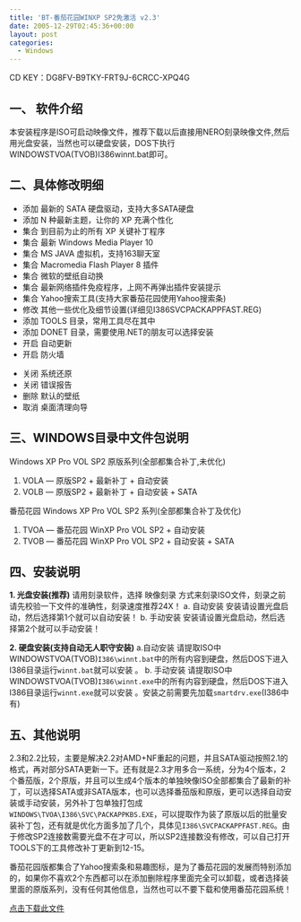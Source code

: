 ```yaml
---
title: 'BT-番茄花园WINXP SP2免激活 v2.3'
date: 2005-12-29T02:45:36+00:00
layout: post
categories:
  - Windows
---
```


CD KEY：DG8FV-B9TKY-FRT9J-6CRCC-XPQ4G

## 一、 软件介绍

本安装程序是ISO可启动映像文件，推荐下载以后直接用NERO刻录映像文件,然后用光盘安装，当然也可以硬盘安装，DOS下执行WINDOWSTVOA(TVOB)I386winnt.bat即可。

## 二、具体修改明细

* 添加 最新的 SATA 硬盘驱动，支持大多SATA硬盘
* 添加 N 种最新主题，让你的 XP 充满个性化
* 集合 到目前为止的所有 XP 关键补丁程序
* 集合 最新 Windows Media Player 10
* 集合 MS JAVA 虚拟机，支持163聊天室
* 集合 Macromedia Flash Player 8 插件
* 集合 微软的壁纸自动换
* 集合 最新网络插件免疫程序，上网不再弹出插件安装提示
* 集合 Yahoo搜索工具(支持大家番茄花园使用Yahoo搜索条)
* 修改 其他一些优化及细节设置(详细见I386SVCPACKAPPFAST.REG)
* 添加 TOOLS 目录，常用工具尽在其中
* 添加 DONET 目录，需要使用.NET的朋友可以选择安装
* 开启 自动更新
* 开启 防火墙
- 关闭 系统还原
- 关闭 错误报告
- 删除 默认的壁纸
- 取消 桌面清理向导

## 三、WINDOWS目录中文件包说明

Windows XP Pro VOL SP2 原版系列(全部都集合补丁,未优化)

1. VOLA — 原版SP2 + 最新补丁 + 自动安装
2. VOLB — 原版SP2 + 最新补丁 + 自动安装 + SATA

番茄花园 Windows XP Pro VOL SP2 系列(全部都集合补丁及优化)

1. TVOA — 番茄花园 WinXP Pro VOL SP2 + 自动安装
2. TVOB — 番茄花园 WinXP Pro VOL SP2 + 自动安装 + SATA

## 四、安装说明

**1. 光盘安装(推荐)**
请用刻录软件，选择 映像刻录 方式来刻录ISO文件，刻录之前请先校验一下文件的准确性，刻录速度推荐24X！
 a. 自动安装
安装请设置光盘启动，然后选择第1个就可以自动安装！
 b. 手动安装
安装请设置光盘启动，然后选择第2个就可以手动安装！

**2. 硬盘安装(支持自动无人职守安装)**
a.自动安装
请提取ISO中WINDOWSTVOA(TVOB)`I386\winnt.bat`中的所有内容到硬盘，然后DOS下进入I386目录运行`winnt.bat`就可以安装 。
b. 手动安装
请提取ISO中WINDOWSTVOA(TVOB)`I386\winnt.exe`中的所有内容到硬盘，然后DOS下进入 I386目录运行`winnt.exe`就可以安装 。安装之前需要先加载`smartdrv.exe`(I386中有)

## 五、其他说明

2.3和2.2比较，主要是解决2.2对AMD+NF重起的问题，并且SATA驱动按照2.1的格式，再对部分SATA更新一下。还有就是2.3才用多合一系统，分为4个版本，2个番茄版，2个原版，并且可以生成4个版本的单独映像ISO全部都集合了最新的补丁，可以选择SATA或非SATA版本，也可以选择番茄版和原版，更可以选择自动安装或手动安装，另外补丁包单独打包成`WINDOWS\TVOA\I386\SVC\PACKAPPKBS.EXE`，可以提取作为装了原版以后的批量安装补丁包，还有就是优化方面多加了几个，具体见`I386\SVCPACKAPPFAST.REG`。由于修改SP2连接数需要光盘不在才可以，所以SP2连接数没有修改，可以自己打开TOOLS下的工具修改补丁更新到12-15。

番茄花园版都集合了Yahoo搜索条和易趣图标，是为了番茄花园的发展而特别添加的，如果你不喜欢2个东西都可以在添加删除程序里面完全可以卸载，或者选择装里面的原版系列，没有任何其他信息，当然也可以不要下载和使用番茄花园系统！

[点击下载此文件](attachments/month_0512/q20051228104431.torrent)